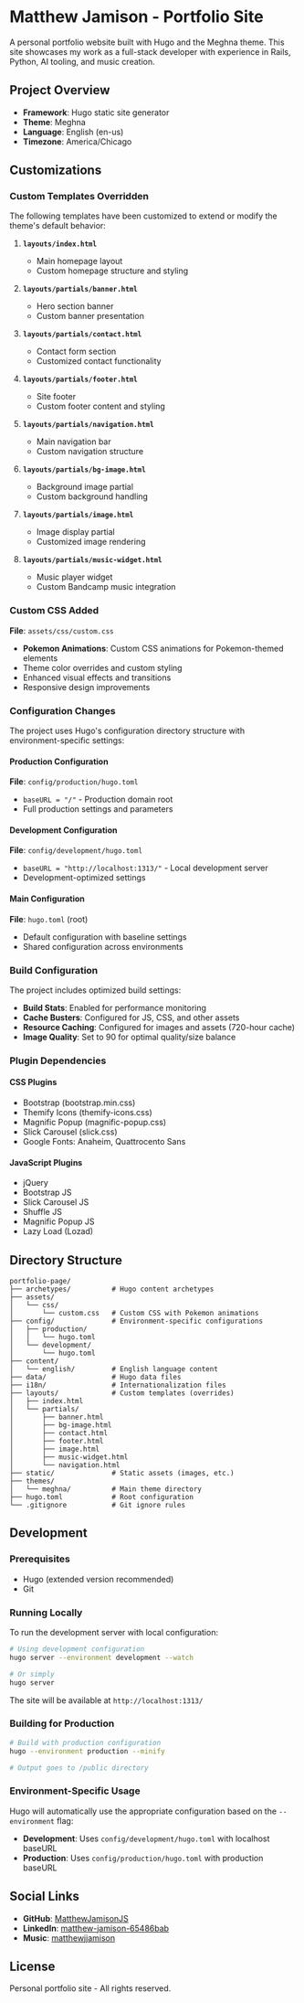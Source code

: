 # Matthew Jamison - Portfolio Site

A personal portfolio website built with Hugo and the Meghna theme. This site showcases my work as a full-stack developer with experience in Rails, Python, AI tooling, and music creation.

## Project Overview

- **Framework**: Hugo static site generator
- **Theme**: Meghna
- **Language**: English (en-us)
- **Timezone**: America/Chicago

## Customizations

### Custom Templates Overridden

The following templates have been customized to extend or modify the theme's default behavior:

1. **`layouts/index.html`**
   - Main homepage layout
   - Custom homepage structure and styling

2. **`layouts/partials/banner.html`**
   - Hero section banner
   - Custom banner presentation

3. **`layouts/partials/contact.html`**
   - Contact form section
   - Customized contact functionality

4. **`layouts/partials/footer.html`**
   - Site footer
   - Custom footer content and styling

5. **`layouts/partials/navigation.html`**
   - Main navigation bar
   - Custom navigation structure

6. **`layouts/partials/bg-image.html`**
   - Background image partial
   - Custom background handling

7. **`layouts/partials/image.html`**
   - Image display partial
   - Customized image rendering

8. **`layouts/partials/music-widget.html`**
   - Music player widget
   - Custom Bandcamp music integration

### Custom CSS Added

**File**: `assets/css/custom.css`

- **Pokemon Animations**: Custom CSS animations for Pokemon-themed elements
- Theme color overrides and custom styling
- Enhanced visual effects and transitions
- Responsive design improvements

### Configuration Changes

The project uses Hugo's configuration directory structure with environment-specific settings:

#### Production Configuration
**File**: `config/production/hugo.toml`
- `baseURL = "/"` - Production domain root
- Full production settings and parameters

#### Development Configuration
**File**: `config/development/hugo.toml`
- `baseURL = "http://localhost:1313/"` - Local development server
- Development-optimized settings

#### Main Configuration
**File**: `hugo.toml` (root)
- Default configuration with baseline settings
- Shared configuration across environments

### Build Configuration

The project includes optimized build settings:

- **Build Stats**: Enabled for performance monitoring
- **Cache Busters**: Configured for JS, CSS, and other assets
- **Resource Caching**: Configured for images and assets (720-hour cache)
- **Image Quality**: Set to 90 for optimal quality/size balance

### Plugin Dependencies

#### CSS Plugins
- Bootstrap (bootstrap.min.css)
- Themify Icons (themify-icons.css)
- Magnific Popup (magnific-popup.css)
- Slick Carousel (slick.css)
- Google Fonts: Anaheim, Quattrocento Sans

#### JavaScript Plugins
- jQuery
- Bootstrap JS
- Slick Carousel JS
- Shuffle JS
- Magnific Popup JS
- Lazy Load (Lozad)

## Directory Structure

```
portfolio-page/
├── archetypes/          # Hugo content archetypes
├── assets/
│   └── css/
│       └── custom.css   # Custom CSS with Pokemon animations
├── config/              # Environment-specific configurations
│   ├── production/
│   │   └── hugo.toml
│   └── development/
│       └── hugo.toml
├── content/
│   └── english/         # English language content
├── data/                # Hugo data files
├── i18n/                # Internationalization files
├── layouts/             # Custom templates (overrides)
│   ├── index.html
│   └── partials/
│       ├── banner.html
│       ├── bg-image.html
│       ├── contact.html
│       ├── footer.html
│       ├── image.html
│       ├── music-widget.html
│       └── navigation.html
├── static/              # Static assets (images, etc.)
├── themes/
│   └── meghna/          # Main theme directory
├── hugo.toml            # Root configuration
└── .gitignore           # Git ignore rules
```

## Development

### Prerequisites

- Hugo (extended version recommended)
- Git

### Running Locally

To run the development server with local configuration:

```bash
# Using development configuration
hugo server --environment development --watch

# Or simply
hugo server
```

The site will be available at `http://localhost:1313/`

### Building for Production

```bash
# Build with production configuration
hugo --environment production --minify

# Output goes to /public directory
```

### Environment-Specific Usage

Hugo will automatically use the appropriate configuration based on the `--environment` flag:
- **Development**: Uses `config/development/hugo.toml` with localhost baseURL
- **Production**: Uses `config/production/hugo.toml` with production baseURL

## Social Links

- **GitHub**: [MatthewJamisonJS](https://github.com/MatthewJamisonJS)
- **LinkedIn**: [matthew-jamison-65486bab](https://www.linkedin.com/in/matthew-jamison-65486bab/)
- **Music**: [matthewjjamison](https://matthewjjamison.bandcamp.com/)

## License

Personal portfolio site - All rights reserved.
